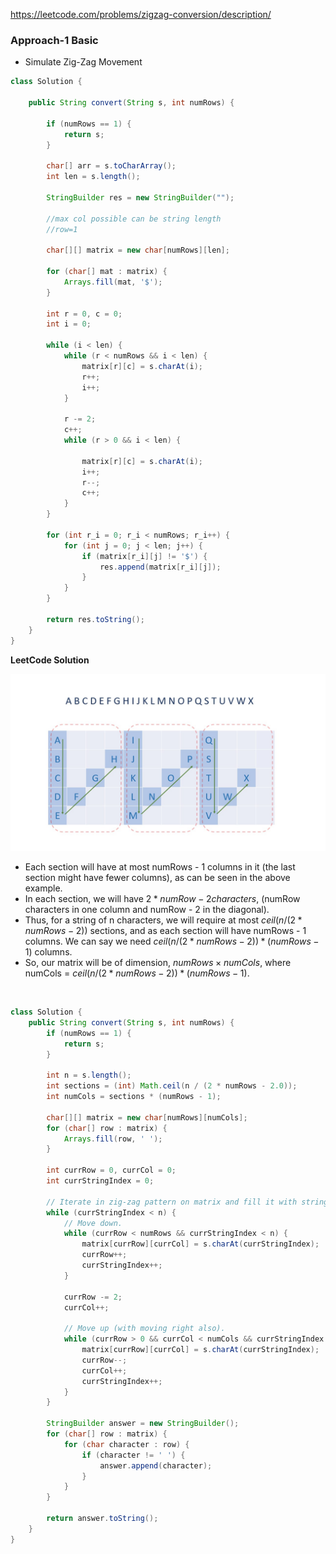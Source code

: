 https://leetcode.com/problems/zigzag-conversion/description/

### Approach-1 Basic

* Simulate Zig-Zag Movement

```java
class Solution {

    public String convert(String s, int numRows) {

        if (numRows == 1) {
            return s;
        }

        char[] arr = s.toCharArray();
        int len = s.length();

        StringBuilder res = new StringBuilder("");

        //max col possible can be string length
        //row=1
        
        char[][] matrix = new char[numRows][len];

        for (char[] mat : matrix) {
            Arrays.fill(mat, '$');
        }

        int r = 0, c = 0;
        int i = 0;

        while (i < len) {
            while (r < numRows && i < len) {
                matrix[r][c] = s.charAt(i);
                r++;
                i++;
            }

            r -= 2;
            c++;
            while (r > 0 && i < len) {

                matrix[r][c] = s.charAt(i);
                i++;
                r--;
                c++;
            }
        }

        for (int r_i = 0; r_i < numRows; r_i++) {
            for (int j = 0; j < len; j++) {
                if (matrix[r_i][j] != '$') {
                    res.append(matrix[r_i][j]);
                }
            }
        }

        return res.toString();
    }
}
```

**LeetCode Solution**

![Zig-Zag Movement](./Zig-Zag%20Movement.png)

- Each section will have at most  numRows - 1  columns in it (the last section might have fewer columns), as can be seen in the above example.
- In each section, we will have $2 * numRow - 2 characters$, (numRow characters in one column and numRow - 2 in the diagonal).
- Thus, for a string of n characters, we will require at most $ceil(n / (2 * numRows - 2))$ sections, and as each section will have numRows - 1 columns. We can say we need $ceil(n / (2 * numRows - 2)) * (numRows - 1)$ columns.
- So, our matrix will be of dimension, $numRows×numCols$, where numCols = $ceil(n / (2 * numRows - 2)) * (numRows - 1)$.

</br>

```java
class Solution {
    public String convert(String s, int numRows) {
        if (numRows == 1) {
            return s;
        }

        int n = s.length();
        int sections = (int) Math.ceil(n / (2 * numRows - 2.0));
        int numCols = sections * (numRows - 1);

        char[][] matrix = new char[numRows][numCols];
        for (char[] row : matrix) {
            Arrays.fill(row, ' ');
        }

        int currRow = 0, currCol = 0;
        int currStringIndex = 0;

        // Iterate in zig-zag pattern on matrix and fill it with string characters.
        while (currStringIndex < n) {
            // Move down.
            while (currRow < numRows && currStringIndex < n) {
                matrix[currRow][currCol] = s.charAt(currStringIndex);
                currRow++;
                currStringIndex++;
            }

            currRow -= 2;
            currCol++;

            // Move up (with moving right also).
            while (currRow > 0 && currCol < numCols && currStringIndex < n) {
                matrix[currRow][currCol] = s.charAt(currStringIndex);
                currRow--;
                currCol++;
                currStringIndex++;
            }
        }

        StringBuilder answer = new StringBuilder();
        for (char[] row : matrix) {
            for (char character : row) {
                if (character != ' ') {
                    answer.append(character);
                }
            }
        }

        return answer.toString();
    }
}
```